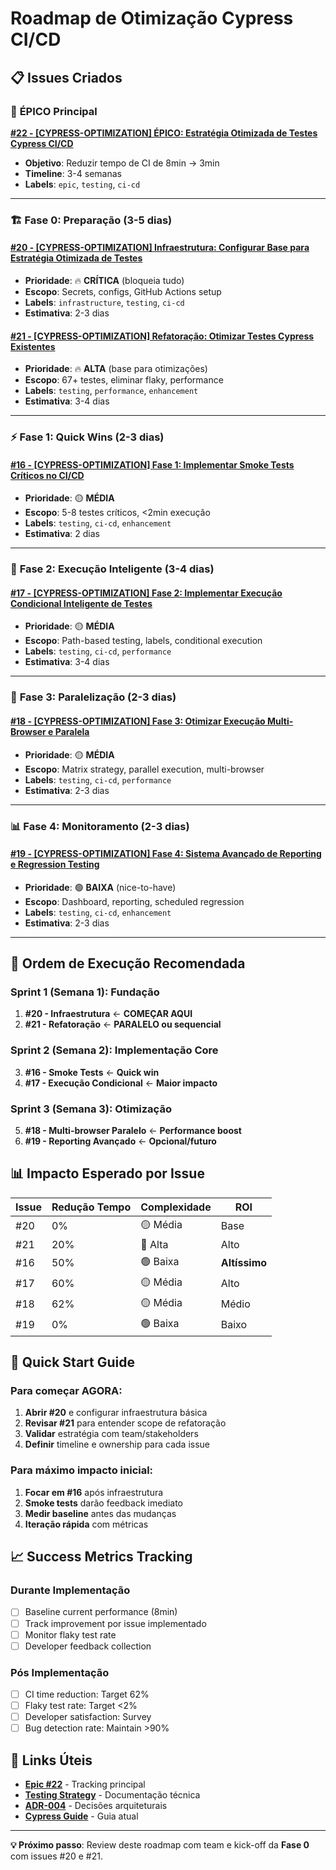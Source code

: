 # Roadmap de Otimização Cypress CI/CD

## 📋 Issues Criados

### 🎯 **ÉPICO Principal**
**[#22 - [CYPRESS-OPTIMIZATION] ÉPICO: Estratégia Otimizada de Testes Cypress CI/CD](https://github.com/tiagonpsilva/tiagonpsilva.github.io/issues/22)**
- **Objetivo**: Reduzir tempo de CI de 8min → 3min
- **Timeline**: 3-4 semanas
- **Labels**: `epic`, `testing`, `ci-cd`

---

### 🏗️ **Fase 0: Preparação** (3-5 dias)

#### **[#20 - [CYPRESS-OPTIMIZATION] Infraestrutura: Configurar Base para Estratégia Otimizada de Testes](https://github.com/tiagonpsilva/tiagonpsilva.github.io/issues/20)**
- **Prioridade**: 🔥 **CRÍTICA** (bloqueia tudo)
- **Escopo**: Secrets, configs, GitHub Actions setup
- **Labels**: `infrastructure`, `testing`, `ci-cd`
- **Estimativa**: 2-3 dias

#### **[#21 - [CYPRESS-OPTIMIZATION] Refatoração: Otimizar Testes Cypress Existentes](https://github.com/tiagonpsilva/tiagonpsilva.github.io/issues/21)**
- **Prioridade**: 🔥 **ALTA** (base para otimizações)
- **Escopo**: 67+ testes, eliminar flaky, performance
- **Labels**: `testing`, `performance`, `enhancement`
- **Estimativa**: 3-4 dias

---

### ⚡ **Fase 1: Quick Wins** (2-3 dias)

#### **[#16 - [CYPRESS-OPTIMIZATION] Fase 1: Implementar Smoke Tests Críticos no CI/CD](https://github.com/tiagonpsilva/tiagonpsilva.github.io/issues/16)**
- **Prioridade**: 🟡 **MÉDIA**
- **Escopo**: 5-8 testes críticos, <2min execução
- **Labels**: `testing`, `ci-cd`, `enhancement`
- **Estimativa**: 2 dias

---

### 🧠 **Fase 2: Execução Inteligente** (3-4 dias)

#### **[#17 - [CYPRESS-OPTIMIZATION] Fase 2: Implementar Execução Condicional Inteligente de Testes](https://github.com/tiagonpsilva/tiagonpsilva.github.io/issues/17)**
- **Prioridade**: 🟡 **MÉDIA**
- **Escopo**: Path-based testing, labels, conditional execution
- **Labels**: `testing`, `ci-cd`, `performance`
- **Estimativa**: 3-4 dias

---

### 🚀 **Fase 3: Paralelização** (2-3 dias)

#### **[#18 - [CYPRESS-OPTIMIZATION] Fase 3: Otimizar Execução Multi-Browser e Paralela](https://github.com/tiagonpsilva/tiagonpsilva.github.io/issues/18)**
- **Prioridade**: 🟡 **MÉDIA**
- **Escopo**: Matrix strategy, parallel execution, multi-browser
- **Labels**: `testing`, `ci-cd`, `performance`
- **Estimativa**: 2-3 dias

---

### 📊 **Fase 4: Monitoramento** (2-3 dias)

#### **[#19 - [CYPRESS-OPTIMIZATION] Fase 4: Sistema Avançado de Reporting e Regression Testing](https://github.com/tiagonpsilva/tiagonpsilva.github.io/issues/19)**
- **Prioridade**: 🟢 **BAIXA** (nice-to-have)
- **Escopo**: Dashboard, reporting, scheduled regression
- **Labels**: `testing`, `ci-cd`, `enhancement`
- **Estimativa**: 2-3 dias

---

## 🎯 Ordem de Execução Recomendada

### **Sprint 1 (Semana 1): Fundação**
1. **#20 - Infraestrutura** ← **COMEÇAR AQUI**
2. **#21 - Refatoração** ← **PARALELO ou sequencial**

### **Sprint 2 (Semana 2): Implementação Core**
3. **#16 - Smoke Tests** ← **Quick win**
4. **#17 - Execução Condicional** ← **Maior impacto**

### **Sprint 3 (Semana 3): Otimização**
5. **#18 - Multi-browser Paralelo** ← **Performance boost**
6. **#19 - Reporting Avançado** ← **Opcional/futuro**

## 📊 Impacto Esperado por Issue

| Issue | Redução Tempo | Complexidade | ROI |
|-------|---------------|--------------|-----|
| #20 | 0% | 🟡 Média | Base |
| #21 | 20% | 🔴 Alta | Alto |
| #16 | 50% | 🟢 Baixa | **Altíssimo** |
| #17 | 60% | 🟡 Média | Alto |
| #18 | 62% | 🟡 Média | Médio |
| #19 | 0% | 🟢 Baixa | Baixo |

## 🚀 Quick Start Guide

### Para começar AGORA:

1. **Abrir #20** e configurar infraestrutura básica
2. **Revisar #21** para entender scope de refatoração  
3. **Validar** estratégia com team/stakeholders
4. **Definir** timeline e ownership para cada issue

### Para máximo impacto inicial:

1. **Focar em #16** após infraestrutura
2. **Smoke tests** darão feedback imediato
3. **Medir baseline** antes das mudanças
4. **Iteração rápida** com métricas

## 📈 Success Metrics Tracking

### Durante Implementação
- [ ] Baseline current performance (8min)
- [ ] Track improvement por issue implementado
- [ ] Monitor flaky test rate
- [ ] Developer feedback collection

### Pós Implementação  
- [ ] CI time reduction: Target 62%
- [ ] Flaky test rate: Target <2%
- [ ] Developer satisfaction: Survey
- [ ] Bug detection rate: Maintain >90%

## 🔗 Links Úteis

- **[Epic #22](https://github.com/tiagonpsilva/tiagonpsilva.github.io/issues/22)** - Tracking principal
- **[Testing Strategy](../TESTING.md)** - Documentação técnica
- **[ADR-004](../adr/ADR-004-testing-cypress.md)** - Decisões arquiteturais
- **[Cypress Guide](../guides/README_CYPRESS_TESTS.md)** - Guia atual

---

**💡 Próximo passo**: Review deste roadmap com team e kick-off da **Fase 0** com issues #20 e #21.